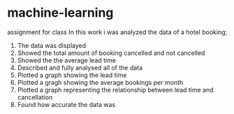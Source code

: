 # machine-learning
 assignment for class
In this work i was analyzed the data of a hotel booking;
1. The data was displayed
2. Showed the total amount of booking cancelled and not cancelled
3. Showed the the average lead time
4. Described and fully analysed all of the data
5. Plotted a graph showing the lead time
6. Plotted a gragh showing the average bookings per month
7. Plotted a graph representing the relationship between lead time and cancellation
8. Found how accurate the data was
